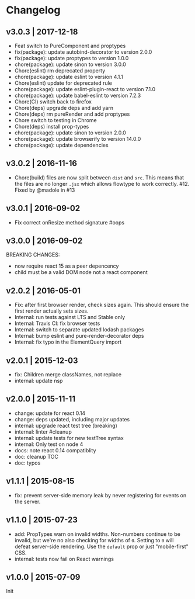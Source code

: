 # Changelog

## v3.0.3 | 2017-12-18
* Feat switch to PureComponent and proptypes
* fix(package): update autobind-decorator to version 2.0.0
* fix(package): update proptypes to version 1.0.0
* chore(package): update sinon to version 3.0.0
* Chore(eslint) rm deprecated property
* chore(package): update eslint to version 4.1.1
* Chore(eslint) update for deprecated rule
* chore(package): update eslint-plugin-react to version 7.1.0
* chore(package): update babel-eslint to version 7.2.3
* Chore(CI) switch back to firefox
* Chore(deps) upgrade deps and add yarn
* Chore(deps) rm pureRender and add proptypes
* Chore switch to testing in Chrome
* Chore(deps) install prop-types
* chore(package): update sinon to version 2.0.0
* chore(package): update browserify to version 14.0.0
* chore(package): update dependencies

## v3.0.2 | 2016-11-16
* Chore(build) files are now split between `dist` and `src`. This means that
the files are no longer `.jsx` which allows flowtype to work correctly. #12.
Fixed by @madole in #13

## v3.0.1 | 2016-09-02
* Fix correct onResize method signature #oops

## v3.0.0 | 2016-09-02
BREAKING CHANGES:

* now require react 15 as a peer depencency
* child must be a valid DOM node not a react component

## v2.0.2 | 2016-05-01
* Fix: after first browser render, check sizes again. This should ensure the
first render actually sets sizes.
* Internal: run tests against LTS and Stable only
* Internal: Travis CI: fix browser tests
* Internal: switch to separate updated lodash packages
* Internal: bump eslint and pure-render-decorator deps
* Internal: fix typo in the ElementQuery import

## v2.0.1 | 2015-12-03
* fix: Children merge classNames, not replace
* internal: update nsp

## v2.0.0 | 2015-11-11
* change: update for react 0.14
* change: deps updated, including major updates
* internal: upgrade react test tree (breaking)
* internal: linter #cleanup
* internal: update tests for new testTree syntax
* internal: Only test on node 4
* docs: note react 0.14 compatiblity
* doc: cleanup TOC
* doc: typos

## v1.1.1 | 2015-08-15
* fix: prevent server-side memory leak by never registering for events on the
server.

## v1.1.0 | 2015-07-23
* add: PropTypes warn on invalid widths. Non-numbers continue to be invalid,
but we're no also checking for widths of `0`. Setting to `0` will defeat
server-side rendering. Use the `default` prop or just "mobile-first" CSS.
* internal: tests now fail on React warnings

## v1.0.0 | 2015-07-09
Init










